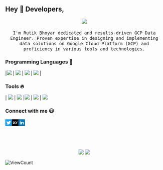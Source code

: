 ## Hey :wave: Developers, 

<p align="center">
  <img src="https://img.icons8.com/emoji/48/000000/boy-light-skin-tone.png" width=100>
  <br><br>
  <samp>
	  I'm Rutik Bhoyar dedicated and results-driven GCP Data Engineer. Proven expertise in designing and implementing data solutions on Google Cloud Platform (GCP) and proficiency in various tools and technologies.
  </samp>
</p>

### Programming Languages  :rocket:
|<img src="https://img.icons8.com/dusk/48/000000/html-5.png" width=60> | <img 
src="https://img.icons8.com/color/64/000000/javascript.png" width=60> | <img 
src="https://img.icons8.com/color/48/000000/python.png" width=60> | <img 
src="https://img.icons8.com/color/48/000000/c-plus-plus.png" width=60> |


### Tools :fire:
| <img src="https://img.icons8.com/ios-glyphs/30/000000/github.png" width=60> | <img 
src="https://img.icons8.com/plasticine/100/000000/visual-studio-code-2019.png" width=60> |<img 
src="https://img.icons8.com/color/48/000000/pycharm.png" width=60> | <img 
src="https://img.icons8.com/dusk/64/000000/anaconda.png" width=60> | <img 
src="https://img.icons8.com/?size=100&id=WHRLQdbEXQ16&format=png&color=000000" width=60>


### Connect with me :smiley:
<a href="https://twitter.com/RutikBhoyar">
  <img align="left" alt="Rutik Bhoyar Twitter" width="21px" src="https://raw.githubusercontent.com/edent/SuperTinyIcons/099dc12b59179d07d534069bc8551718f786d91a/images/svg/twitter.svg" />
</a>

<a href="https://dev.to/rutikab12">
  <img align="left" alt="Rutik Bhoyar DEV" width="21px" src="https://raw.githubusercontent.com/edent/SuperTinyIcons/099dc12b59179d07d534069bc8551718f786d91a/images/svg/dev_to.svg" />
</a>

<a href="https://www.linkedin.com/in/rutik-bhoyar-5b67341b0/">
  <img align="left" alt="Rutik Bhoyar Linkdin" width="21px" src="https://raw.githubusercontent.com/edent/SuperTinyIcons/099dc12b59179d07d534069bc8551718f786d91a/images/svg/linkedin.svg" />
</a>

<br/><br/>
<p align="center">
<!--<img alt="spotify" width="235px" src="https://spotify-github-profile.vercel.app/api/view?uid=315az42hka7jwtwpck3polrmtvwa&cover_image=false" /> -->
</p>
<br/><br/>

<p align="center">
	
  <img width="48%" src="https://github-readme-stats.vercel.app/api?username=Rutikab12&show_icons=true&theme=tokyonight" />
  <img width="48%" src="https://github-readme-streak-stats.herokuapp.com/?user=Rutikab12&theme=tokyonight" />
	
  <!--<img width='48%' src="https://github-readme-stats.vercel.app/api/top-langs/?username=Rutikab12&layout=compact&text_color=daf7dc&bg_color=151515" />-->
  
</p>


<!--  ![visitors](https://visitor-badge.glitch.me/badge?page_id=coderjojo/coderjojo) -->

![ViewCount](https://views.whatilearened.today/views/github/rutikab12/views.svg)

 
